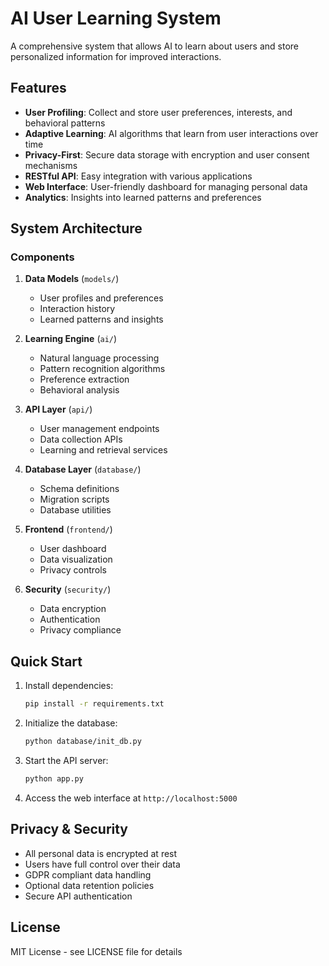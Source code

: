 # AI User Learning System

A comprehensive system that allows AI to learn about users and store personalized information for improved interactions.

## Features

- **User Profiling**: Collect and store user preferences, interests, and behavioral patterns
- **Adaptive Learning**: AI algorithms that learn from user interactions over time
- **Privacy-First**: Secure data storage with encryption and user consent mechanisms
- **RESTful API**: Easy integration with various applications
- **Web Interface**: User-friendly dashboard for managing personal data
- **Analytics**: Insights into learned patterns and preferences

## System Architecture

### Components

1. **Data Models** (`models/`)
   - User profiles and preferences
   - Interaction history
   - Learned patterns and insights

2. **Learning Engine** (`ai/`)
   - Natural language processing
   - Pattern recognition algorithms
   - Preference extraction
   - Behavioral analysis

3. **API Layer** (`api/`)
   - User management endpoints
   - Data collection APIs
   - Learning and retrieval services

4. **Database Layer** (`database/`)
   - Schema definitions
   - Migration scripts
   - Database utilities

5. **Frontend** (`frontend/`)
   - User dashboard
   - Data visualization
   - Privacy controls

6. **Security** (`security/`)
   - Data encryption
   - Authentication
   - Privacy compliance

## Quick Start

1. Install dependencies:
   ```bash
   pip install -r requirements.txt
   ```

2. Initialize the database:
   ```bash
   python database/init_db.py
   ```

3. Start the API server:
   ```bash
   python app.py
   ```

4. Access the web interface at `http://localhost:5000`

## Privacy & Security

- All personal data is encrypted at rest
- Users have full control over their data
- GDPR compliant data handling
- Optional data retention policies
- Secure API authentication

## License

MIT License - see LICENSE file for details